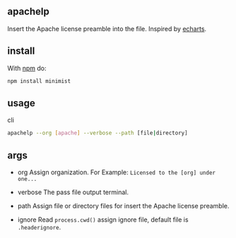 ## apachelp
Insert the Apache license preamble into the file. Inspired by [echarts](https://github.com/apache/echarts).

## install
With [npm](https://npmjs.org/) do:
```sh
npm install minimist
```

## usage
cli
```sh
apachelp --org [apache] --verbose --path [file|directory]
```

## args
- org
Assign organization.
For Example: `Licensed to the [org] under one...`

- verbose
The pass file output terminal.

- path
Assign file or directory files for insert the Apache license preamble.

- ignore
Read `process.cwd()` assign ignore file, default file is `.headerignore`.
